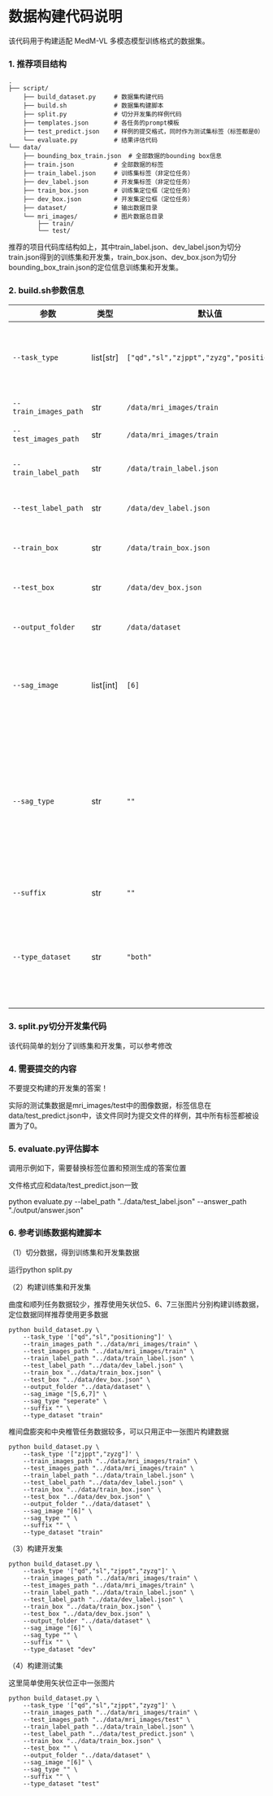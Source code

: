 # 数据构建代码说明

该代码用于构建适配 MedM-VL 多模态模型训练格式的数据集。

### 1. 推荐项目结构

```
.
├── script/                  
    ├── build_dataset.py     # 数据集构建代码
    ├── build.sh             # 数据集构建脚本
    ├── split.py             # 切分开发集的样例代码
    ├── templates.json       # 各任务的prompt模板
    ├── test_predict.json    # 样例的提交格式，同时作为测试集标签（标签都是0）
    └── evaluate.py          # 结果评估代码            
└── data/ 
    ├── bounding_box_train.json  # 全部数据的bounding box信息
    ├── train.json           # 全部数据的标签
    ├── train_label.json     # 训练集标签（非定位任务）
    ├── dev_label.json       # 开发集标签（非定位任务）
    ├── train_box.json       # 训练集定位框（定位任务）
    ├── dev_box.json         # 开发集定位框（定位任务）
    ├── dataset/             # 输出数据目录
    └── mri_images/          # 图片数据总目录
        ├── train/            
    	└── test/          
```

推荐的项目代码库结构如上，其中train_label.json、dev_label.json为切分train.json得到的训练集和开发集，train_box.json、dev_box.json为切分bounding_box_train.json的定位信息训练集和开发集。

### 2. build.sh参数信息

| 参数                  | 类型      | 默认值                                     | 描述                                                         |
| --------------------- | --------- | ------------------------------------------ | ------------------------------------------------------------ |
| `--task_type`         | list[str] | `["qd","sl","zjppt","zyzg","positioning"]` | 要构建的任务类型，包括：`qd`、`sl`、`zjppt`、`zyzg`、`positioning` |
| `--train_images_path` | str       | `/data/mri_images/train`                   | 训练图像的根目录                                             |
| `--test_images_path`  | str       | `/data/mri_images/train`                   | 测试图像的根目录                                             |
| `--train_label_path`  | str       | `/data/train_label.json`                   | 非定位任务的训练标签文件路径                                 |
| `--test_label_path`   | str       | `/data/dev_label.json`                     | 非定位任务的测试标签文件路径                                 |
| `--train_box`         | str       | `/data/train_box.json`                     | 定位任务的训练框标注文件路径                                 |
| `--test_box`          | str       | `/data/dev_box.json`                       | 定位任务的测试框标注文件路径                                 |
| `--output_folder`     | str       | `/data/dataset`                            | 输出生成的 JSON 数据集的目录                                 |
| `--sag_image`         | list[int] | `[6]`                                      | 所使用的矢状面图像编号，[5，6]会同时给予模型两张矢状位图像   |
| `--sag_type`          | str       | `""`                                       | 设置为 `seperate` 时，会为每个矢状切片单独构建数据，如sag_image为[5,6,7]时相当于单独执行[5]、[6]、[7]（不会影响定位任务） |
| `--suffix`            | str       | `""`                                       | 输出文件名的后缀                                             |
| `--type_dataset`      | str       | `"both"`                                   | 可选 `train`、`dev`、`test` 或 `both`，指定构建数据集的形式，both代表`train`和`dev` |

### 3. split.py切分开发集代码

该代码简单的划分了训练集和开发集，可以参考修改

### 4. 需要提交的内容

不要提交构建的开发集的答案！

实际的测试集数据是mri_images/test中的图像数据，标签信息在data/test_predict.json中，该文件同时为提交文件的样例，其中所有标签都被设置为了0。

### 5. evaluate.py评估脚本

调用示例如下，需要替换标签位置和预测生成的答案位置

文件格式应和data/test_predict.json一致

python evaluate.py --label_path "../data/test_label.json" --answer_path "./output/answer.json"

### 6. 参考训练数据构建脚本

（1）切分数据，得到训练集和开发集数据

运行python split.py

（2）构建训练集和开发集

曲度和顺列任务数据较少，推荐使用矢状位5、6、7三张图片分别构建训练数据，定位数据同样推荐使用更多数据

```
python build_dataset.py \
    --task_type '["qd","sl","positioning"]' \
    --train_images_path "../data/mri_images/train" \
    --test_images_path "../data/mri_images/train" \
    --train_label_path "../data/train_label.json" \
    --test_label_path "../data/dev_label.json" \
    --train_box "../data/train_box.json" \
    --test_box "../data/dev_box.json" \
    --output_folder "../data/dataset" \
    --sag_image "[5,6,7]" \
    --sag_type "seperate" \
    --suffix "" \
    --type_dataset "train"
```

椎间盘膨突和中央椎管任务数据较多，可以只用正中一张图片构建数据

```
python build_dataset.py \
    --task_type '["zjppt","zyzg"]' \
    --train_images_path "../data/mri_images/train" \
    --test_images_path "../data/mri_images/train" \
    --train_label_path "../data/train_label.json" \
    --test_label_path "../data/dev_label.json" \
    --train_box "../data/train_box.json" \
    --test_box "../data/dev_box.json" \
    --output_folder "../data/dataset" \
    --sag_image "[6]" \
    --sag_type "" \
    --suffix "" \
    --type_dataset "train"
```

（3）构建开发集

```
python build_dataset.py \
    --task_type '["qd","sl","zjppt","zyzg"]' \
    --train_images_path "../data/mri_images/train" \
    --test_images_path "../data/mri_images/train" \
    --train_label_path "../data/train_label.json" \
    --test_label_path "../data/dev_label.json" \
    --train_box "../data/train_box.json" \
    --test_box "../data/dev_box.json" \
    --output_folder "../data/dataset" \
    --sag_image "[6]" \
    --sag_type "" \
    --suffix "" \
    --type_dataset "dev"
```

（4）构建测试集

这里简单使用矢状位正中一张图片

```
python build_dataset.py \
    --task_type '["qd","sl","zjppt","zyzg"]' \
    --train_images_path "../data/mri_images/train" \
    --test_images_path "../data/mri_images/test" \
    --train_label_path "../data/train_label.json" \
    --test_label_path "../data/test_predict.json" \
    --train_box "../data/train_box.json" \
    --test_box "" \
    --output_folder "../data/dataset" \
    --sag_image "[6]" \
    --sag_type "" \
    --suffix "" \
    --type_dataset "test"
```

